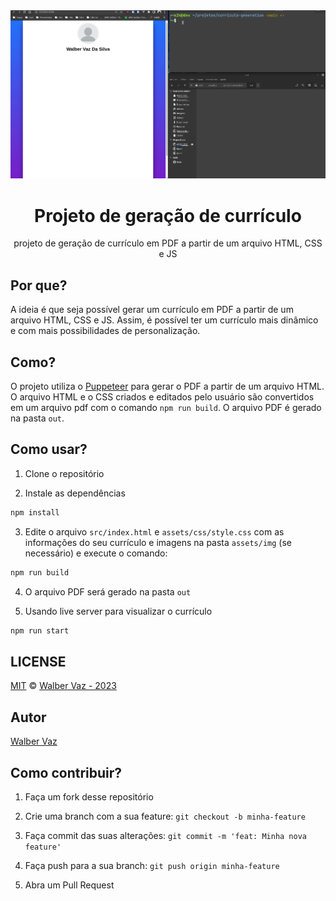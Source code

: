 <div align="center">
  <img src="banner/pdf-generation.gif" alt="Amostra" width="550px" />
  <h1>Projeto de geração de currículo</h1>
  <p>projeto de geração de currículo em PDF a partir de um arquivo HTML, CSS e JS</p>
</div>

## Por que?

A ideia é que seja possível gerar um currículo em PDF a partir de um arquivo HTML, CSS e JS. Assim, é possível ter um currículo mais dinâmico e com mais possibilidades de personalização.

## Como?

O projeto utiliza o [Puppeteer](https://github.com/puppeteer/puppeteer) para gerar o PDF a partir de um arquivo HTML. O arquivo HTML e o CSS criados e editados pelo usuário são convertidos em um arquivo pdf com o comando `npm run build`. O arquivo PDF é gerado na pasta `out`.

## Como usar?

1. Clone o repositório

2. Instale as dependências

```bash
npm install
```

3. Edite o arquivo `src/index.html` e `assets/css/style.css` com as informações do seu currículo e imagens na pasta `assets/img` (se necessário) e execute o comando:

```bash
npm run build
```

4. O arquivo PDF será gerado na pasta `out`

5. Usando live server para visualizar o currículo

```bash
npm run start
```

## LICENSE

[MIT](LICENSE) &copy; [Walber Vaz - 2023](https://github.com/walber-vaz)

## Autor

[Walber Vaz](https://github.com/walber-vaz)

## Como contribuir?

1. Faça um fork desse repositório

2. Crie uma branch com a sua feature: `git checkout -b minha-feature`

3. Faça commit das suas alterações: `git commit -m 'feat: Minha nova feature'`

4. Faça push para a sua branch: `git push origin minha-feature`

5. Abra um Pull Request
